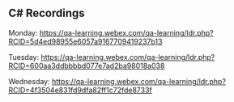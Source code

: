 ## C# Recordings

Monday: https://qa-learning.webex.com/qa-learning/ldr.php?RCID=5d4ed98955e6057a9167709419237b13

Tuesday: https://qa-learning.webex.com/qa-learning/ldr.php?RCID=600aa3ddbbbbd077e7ad2ba98018a038

Wednesday: https://qa-learning.webex.com/qa-learning/ldr.php?RCID=4f3504e831fd9dfa82ff1c72fde8733f